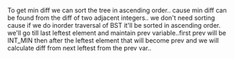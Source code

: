To get min diff we can sort the tree in ascending order..
cause min diff can be found from the diff of two adjacent integers..
we don't need sorting cause if we do inorder traversal of BST it'll be sorted in ascending order. we'll go till last leftest element and maintain prev variable..first prev will be INT_MIN then after the leftest element that will become prev and we will calculate diff from next leftest from the prev var..